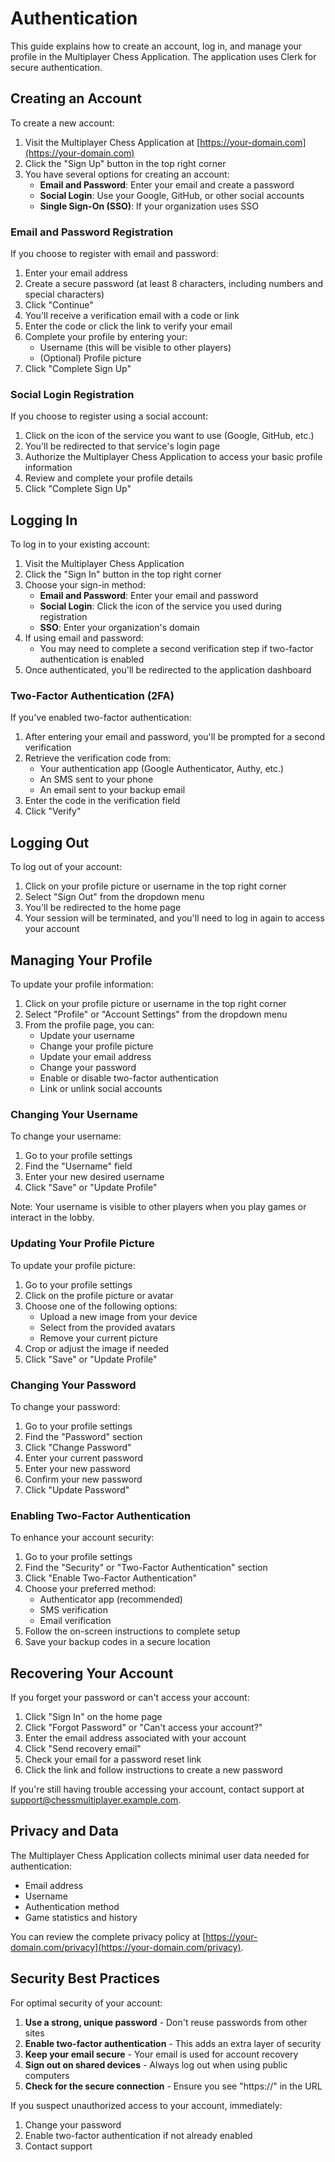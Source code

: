 # Authentication

This guide explains how to create an account, log in, and manage your profile in the Multiplayer Chess Application. The application uses Clerk for secure authentication.

## Creating an Account

To create a new account:

1. Visit the Multiplayer Chess Application at [https://your-domain.com](https://your-domain.com)
2. Click the "Sign Up" button in the top right corner
3. You have several options for creating an account:
   - **Email and Password**: Enter your email and create a password
   - **Social Login**: Use your Google, GitHub, or other social accounts
   - **Single Sign-On (SSO)**: If your organization uses SSO

### Email and Password Registration

If you choose to register with email and password:

1. Enter your email address
2. Create a secure password (at least 8 characters, including numbers and special characters)
3. Click "Continue"
4. You'll receive a verification email with a code or link
5. Enter the code or click the link to verify your email
6. Complete your profile by entering your:
   - Username (this will be visible to other players)
   - (Optional) Profile picture
7. Click "Complete Sign Up"

### Social Login Registration

If you choose to register using a social account:

1. Click on the icon of the service you want to use (Google, GitHub, etc.)
2. You'll be redirected to that service's login page
3. Authorize the Multiplayer Chess Application to access your basic profile information
4. Review and complete your profile details
5. Click "Complete Sign Up"

## Logging In

To log in to your existing account:

1. Visit the Multiplayer Chess Application
2. Click the "Sign In" button in the top right corner
3. Choose your sign-in method:
   - **Email and Password**: Enter your email and password
   - **Social Login**: Click the icon of the service you used during registration
   - **SSO**: Enter your organization's domain
4. If using email and password:
   - You may need to complete a second verification step if two-factor authentication is enabled
5. Once authenticated, you'll be redirected to the application dashboard

### Two-Factor Authentication (2FA)

If you've enabled two-factor authentication:

1. After entering your email and password, you'll be prompted for a second verification
2. Retrieve the verification code from:
   - Your authentication app (Google Authenticator, Authy, etc.)
   - An SMS sent to your phone
   - An email sent to your backup email
3. Enter the code in the verification field
4. Click "Verify"

## Logging Out

To log out of your account:

1. Click on your profile picture or username in the top right corner
2. Select "Sign Out" from the dropdown menu
3. You'll be redirected to the home page
4. Your session will be terminated, and you'll need to log in again to access your account

## Managing Your Profile

To update your profile information:

1. Click on your profile picture or username in the top right corner
2. Select "Profile" or "Account Settings" from the dropdown menu
3. From the profile page, you can:
   - Update your username
   - Change your profile picture
   - Update your email address
   - Change your password
   - Enable or disable two-factor authentication
   - Link or unlink social accounts

### Changing Your Username

To change your username:

1. Go to your profile settings
2. Find the "Username" field
3. Enter your new desired username
4. Click "Save" or "Update Profile"

Note: Your username is visible to other players when you play games or interact in the lobby.

### Updating Your Profile Picture

To update your profile picture:

1. Go to your profile settings
2. Click on the profile picture or avatar
3. Choose one of the following options:
   - Upload a new image from your device
   - Select from the provided avatars
   - Remove your current picture
4. Crop or adjust the image if needed
5. Click "Save" or "Update Profile"

### Changing Your Password

To change your password:

1. Go to your profile settings
2. Find the "Password" section
3. Click "Change Password"
4. Enter your current password
5. Enter your new password
6. Confirm your new password
7. Click "Update Password"

### Enabling Two-Factor Authentication

To enhance your account security:

1. Go to your profile settings
2. Find the "Security" or "Two-Factor Authentication" section
3. Click "Enable Two-Factor Authentication"
4. Choose your preferred method:
   - Authenticator app (recommended)
   - SMS verification
   - Email verification
5. Follow the on-screen instructions to complete setup
6. Save your backup codes in a secure location

## Recovering Your Account

If you forget your password or can't access your account:

1. Click "Sign In" on the home page
2. Click "Forgot Password" or "Can't access your account?"
3. Enter the email address associated with your account
4. Click "Send recovery email"
5. Check your email for a password reset link
6. Click the link and follow instructions to create a new password

If you're still having trouble accessing your account, contact support at support@chessmultiplayer.example.com.

## Privacy and Data

The Multiplayer Chess Application collects minimal user data needed for authentication:

- Email address
- Username
- Authentication method
- Game statistics and history

You can review the complete privacy policy at [https://your-domain.com/privacy](https://your-domain.com/privacy).

## Security Best Practices

For optimal security of your account:

1. **Use a strong, unique password** - Don't reuse passwords from other sites
2. **Enable two-factor authentication** - This adds an extra layer of security
3. **Keep your email secure** - Your email is used for account recovery
4. **Sign out on shared devices** - Always log out when using public computers
5. **Check for the secure connection** - Ensure you see "https://" in the URL

If you suspect unauthorized access to your account, immediately:
1. Change your password
2. Enable two-factor authentication if not already enabled
3. Contact support